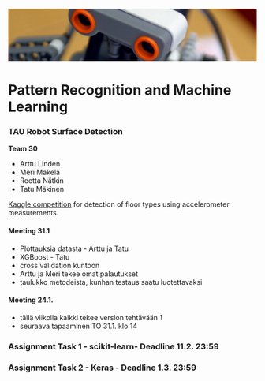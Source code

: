 ![Robot logo](logo.png?raw=true)
# Pattern Recognition and Machine Learning
### TAU Robot Surface Detection

**Team 30**
* Arttu Linden
* Meri Mäkelä
* Reetta Nätkin
* Tatu Mäkinen

[Kaggle competition](https://www.kaggle.com/c/robotsurface/) for detection of floor types using accelerometer measurements.

#### Meeting 31.1
- Plottauksia datasta - Arttu ja Tatu
- XGBoost - Tatu
- cross validation kuntoon
- Arttu ja Meri tekee omat palautukset
- taulukko metodeista, kunhan testaus saatu luotettavaksi


#### Meeting 24.1.
- tällä viikolla kaikki tekee version tehtävään 1
- seuraava tapaaminen TO 31.1. klo 14


### Assignment Task 1 - scikit-learn- Deadline 11.2. 23:59

### Assignment Task 2 - Keras - Deadline 1.3. 23:59
